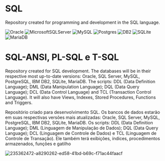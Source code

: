 # SQL
Repository created for programming and development in the SQL language.

![Oracle](https://img.shields.io/badge/Oracle-F80000?style=for-the-badge&logo=oracle&logoColor=white) 
![MicrosoftSQLServer](https://img.shields.io/badge/SQL%20Server-003545?style=for-the-badge&logo=microsoft%20sql%20server&logoColor=white)
![MySQL](https://img.shields.io/badge/mysql-364559.svg?style=for-the-badge&logo=mysql&logoColor=white)
![Postgres](https://img.shields.io/badge/postgres-%23316192.svg?style=for-the-badge&logo=postgresql&logoColor=white)
![DB2](https://img.shields.io/badge/IBM%20DB2-%2307405e.svg?style=for-the-badge&logo=IBM&logoColor=white)
![SQLite](https://img.shields.io/badge/sqlite-%2307405e.svg?style=for-the-badge&logo=sqlite&logoColor=white)
![MariaDB](https://img.shields.io/badge/MariaDB-fa5711?style=for-the-badge&logo=mariadb&logoColor=white)

# SQL-ANSI, PL-SQL e T-SQL

Repository created for SQL development. The databases will be in their respective most up-to-date versions: Oracle, SQL Server, MySQL, PostgreSQL, IBM DB2, SQLite, MariaDB. The scripts: DDL (Data Definition Language); DML (Data Manipulation Language); DQL (Data Query Language); DCL (Data Control Language) and TCL (Transaction Control Language). It will also have Views, Indexes, Stored Procedures, Functions and Triggers.

Repositório criado para desenvolvimento SQL. Os bancos de dados estarão em suas respectivas versões mais atualizadas: Oracle, SQL Server, MySQL, PostgreSQL, IBM DB2, SQLite, MariaDB. Os scripts: DDL (Data Definition Language); DML (Linguagem de Manipulação de Dados); DQL (Data Query Language); DCL (Linguagem de Controle de Dados) e TCL (Linguagem de Controle de Transação). Ele também terá exibições, índices, procedimentos armazenados, funções e gatilho

![235362472-a8290262-ed58-41bd-b69c-f71ac44faacf](https://user-images.githubusercontent.com/87618859/270218357-fe745bbf-5a35-42e2-a73e-48dc9be47001.jpg)

